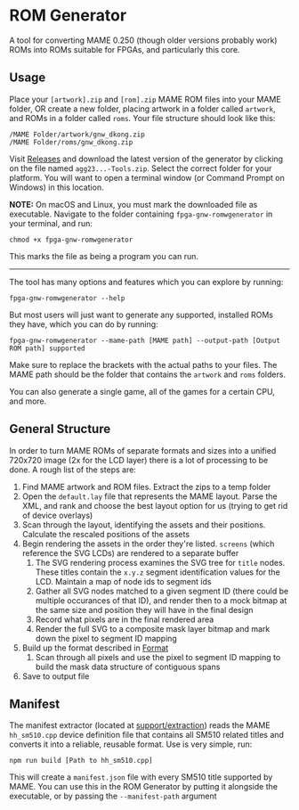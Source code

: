 # ROM Generator

A tool for converting MAME 0.250 (though older versions probably work) ROMs into ROMs suitable for FPGAs, and particularly this core.

## Usage

Place your `[artwork].zip` and `[rom].zip` MAME ROM files into your MAME folder, OR create a new folder, placing artwork in a folder called `artwork`, and ROMs in a folder called `roms`. Your file structure should look like this:

```
/MAME Folder/artwork/gnw_dkong.zip
/MAME Folder/roms/gnw_dkong.zip
```

Visit [Releases](https://github.com/agg23/fpga-gameandwatch/releases) and download the latest version of the generator by clicking on the file named `agg23...-Tools.zip`. Select the correct folder for your platform. You will want to open a terminal window (or Command Prompt on Windows) in this location.

**NOTE:** On macOS and Linux, you must mark the downloaded file as executable. Navigate to the folder containing `fpga-gnw-romwgenerator` in your terminal, and run:

```
chmod +x fpga-gnw-romwgenerator
```

This marks the file as being a program you can run.

----

The tool has many options and features which you can explore by running:

```
fpga-gnw-romwgenerator --help
```

But most users will just want to generate any supported, installed ROMs they have, which you can do by running:

```
fpga-gnw-romwgenerator --mame-path [MAME path] --output-path [Output ROM path] supported
```

Make sure to replace the brackets with the actual paths to your files. The MAME path should be the folder that contains the `artwork` and `roms` folders.

You can also generate a single game, all of the games for a certain CPU, and more.

## General Structure

In order to turn MAME ROMs of separate formats and sizes into a unified 720x720 image (2x for the LCD layer) there is a lot of processing to be done. A rough list of the steps are:

1. Find MAME artwork and ROM files. Extract the zips to a temp folder
2. Open the `default.lay` file that represents the MAME layout. Parse the XML, and rank and choose the best layout option for us (trying to get rid of device overlays)
3. Scan through the layout, identifying the assets and their positions. Calculate the rescaled positions of the assets
4. Begin rendering the assets in the order they're listed. `screens` (which reference the SVG LCDs) are rendered to a separate buffer
   1. The SVG rendering process examines the SVG tree for `title` nodes. These titles contain the `x.y.z` segment identification values for the LCD. Maintain a map of node ids to segment ids
   2. Gather all SVG nodes matched to a given segment ID (there could be multiple occurances of that ID), and render then to a mock bitmap at the same size and position they will have in the final design
   3. Record what pixels are in the final rendered area
   4. Render the full SVG to a composite mask layer bitmap and mark down the pixel to segment ID mapping
5. Build up the format described in [Format](format.md)
   1. Scan through all pixels and use the pixel to segment ID mapping to build the mask data structure of contiguous spans
6. Save to output file

## Manifest

The manifest extractor (located at [support/extraction](../support/extraction)) reads the MAME `hh_sm510.cpp` device definition file that contains all SM510 related titles and converts it into a reliable, reusable format. Use is very simple, run:

```
npm run build [Path to hh_sm510.cpp]
```

This will create a `manifest.json` file with every SM510 title supported by MAME. You can use this in the ROM Generator by putting it alongside the executable, or by passing the `--manifest-path` argument